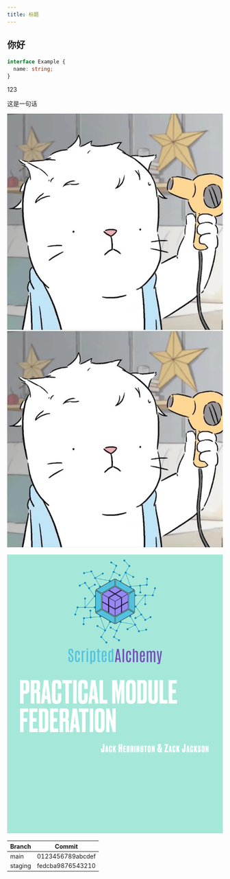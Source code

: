 ```yaml
---
title: 标题
---
```


## 你好

```typescript
interface Example {
  name: string;
}
```

<div>123</div>


这是一句话


![alt 属性文本](./avatar.jpg)
![alt 属性文本](avatar.jpg)

![alt 属性文本](https://github.com/module-federation/module-federation-examples/raw/master/docs/MFCover.png)

| Branch  | Commit           |
| ------- | ---------------- |
| main    | 0123456789abcdef |
| staging | fedcba9876543210 |
